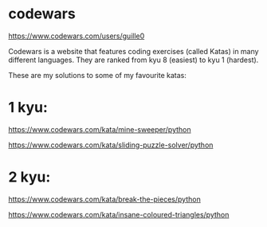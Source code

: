 # codewars
https://www.codewars.com/users/guille0

Codewars is a website that features coding exercises (called Katas) in many different languages.
They are ranked from kyu 8 (easiest) to kyu 1 (hardest).

These are my solutions to some of my favourite katas:

# 1 kyu:

https://www.codewars.com/kata/mine-sweeper/python

https://www.codewars.com/kata/sliding-puzzle-solver/python

# 2 kyu:

https://www.codewars.com/kata/break-the-pieces/python

https://www.codewars.com/kata/insane-coloured-triangles/python
